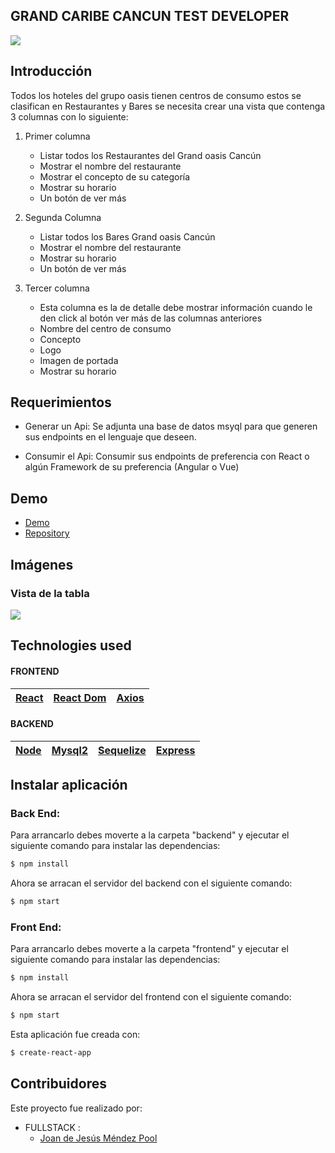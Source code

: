 ## GRAND CARIBE CANCUN TEST DEVELOPER

![](https://www.viajandopormexico.com.mx/cun%20grand%20oasis%20front.png)

## Introducción

Todos los hoteles del grupo oasis tienen centros de consumo estos se clasifican en Restaurantes y Bares se necesita crear una vista que contenga 3 columnas con lo siguiente:
 

1) Primer columna
    -   Listar todos los Restaurantes del Grand oasis Cancún
    -   Mostrar el nombre del restaurante
    -   Mostrar el concepto de su categoría
    -   Mostrar su horario
    -   Un botón de ver más

2) Segunda Columna
    -   Listar todos los Bares Grand oasis Cancún
    -   Mostrar el nombre del restaurante
    -   Mostrar su horario
    -   Un botón de ver más

3) Tercer columna
    -   Esta columna es la de detalle debe mostrar información cuando le den click al botón ver más de las columnas anteriores
    -   Nombre del centro de consumo
    -   Concepto
    -   Logo
    -   Imagen de portada 
    -   Mostrar su horario



## Requerimientos

* Generar un Api:  Se adjunta una base de datos msyql para que generen sus endpoints en el lenguaje que deseen.
 

* Consumir el Api: Consumir sus endpoints de preferencia con React  o algún Framework de su preferencia (Angular o Vue)

## Demo

- [Demo](https://fintech-dashboard.netlify.app)
- [Repository](https://github.com/JJWizardMP/Grand-Oasis-Cancun-Test)

## Imágenes

### Vista de la tabla
![](./front-end/src/assets/views/view_table.png)


## Technologies used

#### FRONTEND
| [React](https://reactjs.org/) |  [React Dom](https://es.reactjs.org/docs/react-dom.html) | [Axios](https://www.npmjs.com/package/axios)  |
| :-: | :-: | :-: |

#### BACKEND

| [Node](http://nodejs.org/) | [Mysql2](https://github.com/postmanlabs) | [Sequelize](https://github.com/postmanlabs) | [Express](https://github.com/postmanlabs)  |
| :-: | :-: | :-: | :-: |

## Instalar aplicación


### Back End:

Para arrancarlo debes moverte a la carpeta "backend" y ejecutar el siguiente comando para instalar las dependencias:

```sh
$ npm install 
```

Ahora se arracan el servidor del backend con el siguiente comando:

```sh
$ npm start 
```


### Front End: 

Para arrancarlo debes moverte a la carpeta "frontend" y ejecutar el siguiente comando para instalar las dependencias:

```sh
$ npm install 
```

Ahora se arracan el servidor del frontend con el siguiente comando:

```sh
$ npm start 
```
Esta aplicación fue creada con:

```sh
$ create-react-app
``` 

## Contribuidores

Este proyecto fue realizado por:
- FULLSTACK :
  - [Joan de Jesús Méndez Pool](https://github.com/JJWizardMP)
